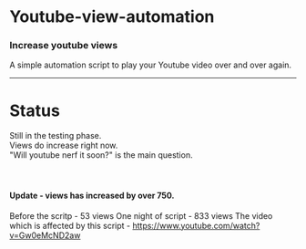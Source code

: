 # Youtube-view-automation

### Increase youtube views
A simple automation script to play your Youtube video over and over again.
<br>

---


# Status

Still in the testing phase.<br>
Views do increase right now.<br>
"Will youtube nerf it soon?" is the main question.<br>
<br>
<br>
#### Update - views has increased by over 750.
Before the scritp - 53 views
One night of script - 833 views
The video which is affected by this script - https://www.youtube.com/watch?v=Gw0eMcND2aw
